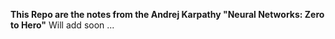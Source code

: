 **This Repo are the notes from the Andrej Karpathy "Neural Networks: Zero to Hero"**
Will add soon ...
